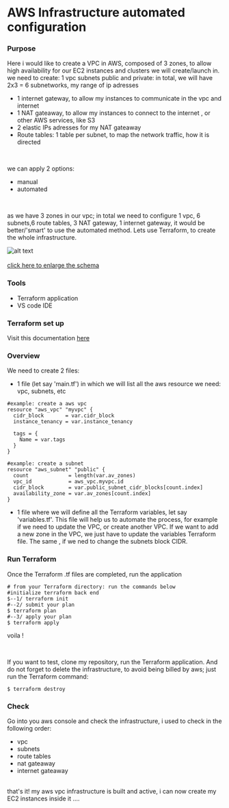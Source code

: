 # AWS Infrastructure automated configuration

### Purpose <br>
Here i would like to create a VPC in AWS, composed of 3 zones, to allow high availability for our EC2 instances and clusters we will create/launch in.
<br>we need to create:
1 vpc 
subnets public and private: in total, we will have 2x3 = 6 subnetworks, my range of ip adresses 
- 1 internet gateway, to allow my instances to communicate in the vpc and internet
- 1 NAT gateaway, to allow my instances to connect to the internet , or other AWS services, like S3
- 2 elastic IPs adresses for my NAT gateaway
- Route tables: 1 table per subnet, to map the network traffic, how it is directed
<br>

we can apply 2 options:<br>
- manual
- automated

<br>

as we have 3 zones in our vpc; in total we need to configure 1 vpc, 6 subnets,6 route tables, 3 NAT gateway, 1 internet gateway, it would be better/'smart' to use the automated method. Lets use Terraform, to create the whole infrastructure.<br>

![alt text](https://github.com/sparktacusdemo1/tweets_realtime_nlp_analysis/blob/master/img001.png)
<br><br>
[click here to enlarge the schema](https://github.com/sparktacusdemo1/tweets_realtime_nlp_analysis/blob/master/Workflow_presentation.pdf)
<br>

### Tools

- Terraform application
- VS code IDE

### Terraform  set up

Visit this documentation [here](https://learn.hashicorp.com/tutorials/terraform/install-cli#install-terraform)

### Overview
We need to create 2 files:
- 1 file (let say 'main.tf') in which we will list all the aws resource we need: vpc, subnets, etc 
```
#example: create a aws vpc
resource "aws_vpc" "myvpc" {
  cidr_block       = var.cidr_block
  instance_tenancy = var.instance_tenancy

  tags = {
    Name = var.tags
  }
}
```

```
#example: create a subnet
resource "aws_subnet" "public" {
  count             = length(var.av_zones)
  vpc_id            = aws_vpc.myvpc.id
  cidr_block        = var.public_subnet_cidr_blocks[count.index]
  availability_zone = var.av_zones[count.index]
}
```
- 1 file where we will define all the Terraform variables, let say 'variables.tf'. This file will help us to automate the process, for example if we need to update the VPC, or create another VPC. If we want to add a new zone in the VPC, we just have to update the variables Terraform file. The same , if we ned to change the subnets block CIDR.

### Run Terraform
Once the Terraform .tf files are completed, run the application

```
# from your Terraform directory: run the commands below
#initialize terraform back end
$--1/ terraform init
#--2/ submit your plan
$ terraform plan
#--3/ apply your plan
$ terraform apply
```
voila !

<br>

If you want to test, clone my repository, run the Terraform application. And do not forget to delete the infrastructure, to avoid being billed by aws; just run the Terraform command:
```
$ terraform destroy
```


### Check
Go into you aws console and check the infrastructure, i used to check in the following order:
- vpc
- subnets
- route tables
- nat gateaway
- internet gateaway

<br>
that's it! my aws vpc infrastructure is built and active, i can now create my EC2 instances inside it ....
